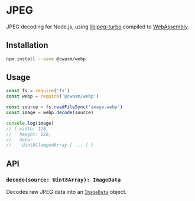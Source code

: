 # JPEG

JPEG decoding for Node.js, using [libjpeg-turbo][libjpeg-turbo] compiled to [WebAssembly][WebAssembly].

## Installation

```sh
npm install --save @cwasm/webp
```

## Usage

```js
const fs = require('fs')
const webp = require('@cwasm/webp')

const source = fs.readFileSync('image.webp')
const image = webp.decode(source)

console.log(image)
// { width: 128,
//   height: 128,
//   data:
//    Uint8ClampedArray [ ... ] }
```

## API

### `decode(source: Uint8Array): ImageData`

Decodes raw JPEG data into an [`ImageData`][ImageData] object.

[ImageData]: https://developer.mozilla.org/en-US/docs/Web/API/ImageData
[libjpeg-turbo]: https://developers.google.com/speed/webp/docs/api
[WebAssembly]: https://webassembly.org
